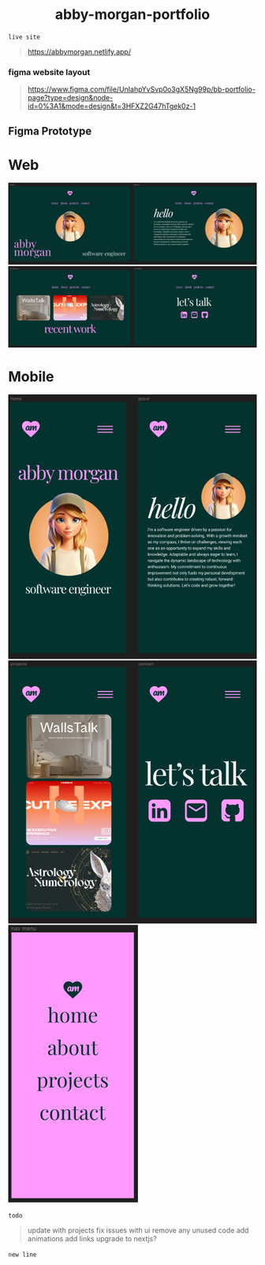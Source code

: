 <h1 align='center'>
abby-morgan-portfolio
</h1>

`live site`

> https://abbymorgan.netlify.app/

### figma website layout

> https://www.figma.com/file/UnIahpYvSvp0o3gX5Ng99p/bb-portfolio-page?type=design&node-id=0%3A1&mode=design&t=3HFXZ2G47hTgek0z-1

## Figma Prototype

# Web

![Alt text](assets/figma1.png)
![Alt text](assets/figma2.png)

# Mobile

![Alt text](assets/mobile1.png)
![Alt text](assets/mobile2.png)
![Alt text](assets/mobilenav.png)

`todo`

> update with projects
> fix issues with ui
> remove any unused code
> add animations
> add links
> upgrade to nextjs?

`new line`
